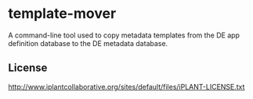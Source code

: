 # template-mover

A command-line tool used to copy metadata templates from the DE app definition
database to the DE metadata database.

## License

http://www.iplantcollaborative.org/sites/default/files/iPLANT-LICENSE.txt
